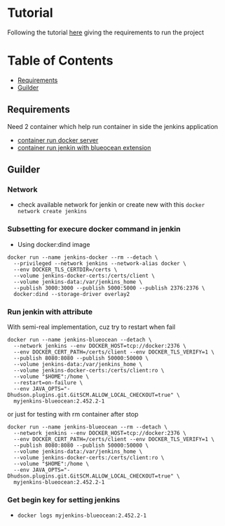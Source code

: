 
# Tutorial
Following the tutorial [here](https://www.jenkins.io/doc/tutorials/create-a-pipeline-in-blue-ocean/) giving the requirements to run the project
# Table of Contents
  - [Requirements](#requirements)
  - [Guilder](#guilder)


## Requirements
Need 2 container which help run container in side the jenkins application
  - [container run docker server](#subsetting-for-execure-docker-command-in-jenkin)
  - [container run jenkin with blueocean extension](#run-jenkin-with-attribute)

## Guilder

### Network
- check available network for jenkin or create new with this 
```docker network create jenkins```

### Subsetting for execure docker command in jenkin
- Using docker:dind image
```
docker run --name jenkins-docker --rm --detach \
  --privileged --network jenkins --network-alias docker \
  --env DOCKER_TLS_CERTDIR=/certs \
  --volume jenkins-docker-certs:/certs/client \
  --volume jenkins-data:/var/jenkins_home \
  --publish 3000:3000 --publish 5000:5000 --publish 2376:2376 \
  docker:dind --storage-driver overlay2
```

### Run jenkin with attribute
With semi-real implementation, cuz try to restart when fail
```
docker run --name jenkins-blueocean --detach \
  --network jenkins --env DOCKER_HOST=tcp://docker:2376 \
  --env DOCKER_CERT_PATH=/certs/client --env DOCKER_TLS_VERIFY=1 \
  --publish 8080:8080 --publish 50000:50000 \
  --volume jenkins-data:/var/jenkins_home \
  --volume jenkins-docker-certs:/certs/client:ro \
  --volume "$HOME":/home \
  --restart=on-failure \
  --env JAVA_OPTS="-Dhudson.plugins.git.GitSCM.ALLOW_LOCAL_CHECKOUT=true" \
  myjenkins-blueocean:2.452.2-1
```
or just for testing with rm container after stop
```
docker run --name jenkins-blueocean --rm --detach \
  --network jenkins --env DOCKER_HOST=tcp://docker:2376 \
  --env DOCKER_CERT_PATH=/certs/client --env DOCKER_TLS_VERIFY=1 \
  --publish 8080:8080 --publish 50000:50000 \
  --volume jenkins-data:/var/jenkins_home \
  --volume jenkins-docker-certs:/certs/client:ro \
  --volume "$HOME":/home \
  --env JAVA_OPTS="-Dhudson.plugins.git.GitSCM.ALLOW_LOCAL_CHECKOUT=true" \
  myjenkins-blueocean:2.452.2-1
```
### Get begin key for setting jenkins
- ```docker logs myjenkins-blueocean:2.452.2-1```
